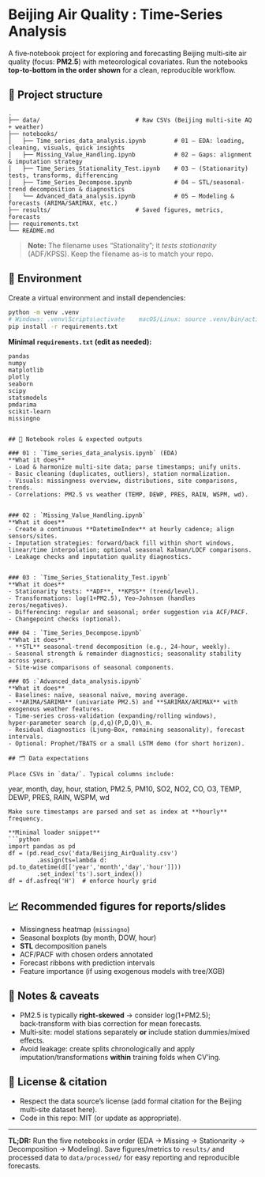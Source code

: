 # Beijing Air Quality : Time‑Series Analysis

A five‑notebook project for exploring and forecasting Beijing multi‑site air quality (focus: **PM2.5**) with meteorological covariates. Run the notebooks **top‑to‑bottom in the order shown** for a clean, reproducible workflow.

## 📁 Project structure

```
.
├── data/                           # Raw CSVs (Beijing multi-site AQ + weather)
├── notebooks/
│   ├── Time_series_data_analysis.ipynb        # 01 — EDA: loading, cleaning, visuals, quick insights
│   ├── Missing_Value_Handling.ipynb           # 02 — Gaps: alignment & imputation strategy
│   ├── Time_Series_Stationality_Test.ipynb    # 03 — (Stationarity) tests, transforms, differencing
│   ├── Time_Series_Decompose.ipynb            # 04 — STL/seasonal-trend decomposition & diagnostics
│   └── Advanced_data_analysis.ipynb           # 05 — Modeling & forecasts (ARIMA/SARIMAX, etc.)
├── results/                        # Saved figures, metrics, forecasts
├── requirements.txt
└── README.md
```

> **Note:** The filename uses “Stationality”; it *tests stationarity* (ADF/KPSS). Keep the filename as-is to match your repo.

## 🔧 Environment

Create a virtual environment and install dependencies:

```bash
python -m venv .venv
# Windows: .venv\Scripts\activate    macOS/Linux: source .venv/bin/activate
pip install -r requirements.txt
```

**Minimal `requirements.txt` (edit as needed):**
```
pandas
numpy
matplotlib
plotly
seaborn
scipy
statsmodels
pmdarima
scikit-learn
missingno


## 🧭 Notebook roles & expected outputs

### 01 : `Time_series_data_analysis.ipynb` (EDA)
**What it does**
- Load & harmonize multi‑site data; parse timestamps; unify units.
- Basic cleaning (duplicates, outliers), station normalization.
- Visuals: missingness overview, distributions, site comparisons, trends.
- Correlations: PM2.5 vs weather (TEMP, DEWP, PRES, RAIN, WSPM, wd).


### 02 : `Missing_Value_Handling.ipynb`
**What it does**
- Create a continuous **DatetimeIndex** at hourly cadence; align sensors/sites.
- Imputation strategies: forward/back fill within short windows, linear/time interpolation; optional seasonal Kalman/LOCF comparisons.
- Leakage checks and imputation quality diagnostics.


### 03 : `Time_Series_Stationality_Test.ipynb`
**What it does**
- Stationarity tests: **ADF**, **KPSS** (trend/level).
- Transformations: log(1+PM2.5), Yeo–Johnson (handles zeros/negatives).
- Differencing: regular and seasonal; order suggestion via ACF/PACF.
- Changepoint checks (optional).

### 04 : `Time_Series_Decompose.ipynb`
**What it does**
- **STL** seasonal‑trend decomposition (e.g., 24‑hour, weekly).
- Seasonal strength & remainder diagnostics; seasonality stability across years.
- Site‑wise comparisons of seasonal components.

### 05 :`Advanced_data_analysis.ipynb`
**What it does**
- Baselines: naïve, seasonal naïve, moving average.
- **ARIMA/SARIMA** (univariate PM2.5) and **SARIMAX/ARIMAX** with exogenous weather features.
- Time‑series cross‑validation (expanding/rolling windows), hyper‑parameter search (p,d,q)(P,D,Q)\_m.
- Residual diagnostics (Ljung–Box, remaining seasonality), forecast intervals.
- Optional: Prophet/TBATS or a small LSTM demo (for short horizon).

## 🗂️ Data expectations

Place CSVs in `data/`. Typical columns include:
```
year, month, day, hour, station,
PM2.5, PM10, SO2, NO2, CO, O3,
TEMP, DEWP, PRES, RAIN, WSPM, wd
```
Make sure timestamps are parsed and set as index at **hourly** frequency.

**Minimal loader snippet**
```python
import pandas as pd
df = (pd.read_csv('data/Beijing_AirQuality.csv')
        .assign(ts=lambda d: pd.to_datetime(d[['year','month','day','hour']]))
        .set_index('ts').sort_index())
df = df.asfreq('H')  # enforce hourly grid
```

## 📈 Recommended figures for reports/slides
- Missingness heatmap (`missingno`)
- Seasonal boxplots (by month, DOW, hour)
- **STL** decomposition panels
- ACF/PACF with chosen orders annotated
- Forecast ribbons with prediction intervals
- Feature importance (if using exogenous models with tree/XGB)

## 📝 Notes & caveats
- PM2.5 is typically **right‑skewed** → consider log(1+PM2.5); back‑transform with bias correction for mean forecasts.
- Multi‑site: model stations separately **or** include station dummies/mixed effects.
- Avoid leakage: create splits chronologically and apply imputation/transformations **within** training folds when CV’ing.

## 📄 License & citation
- Respect the data source’s license (add formal citation for the Beijing multi‑site dataset here).
- Code in this repo: MIT (or update as appropriate).

---

**TL;DR:** Run the five notebooks in order (EDA → Missing → Stationarity → Decomposition → Modeling). Save figures/metrics to `results/` and processed data to `data/processed/` for easy reporting and reproducible forecasts.
